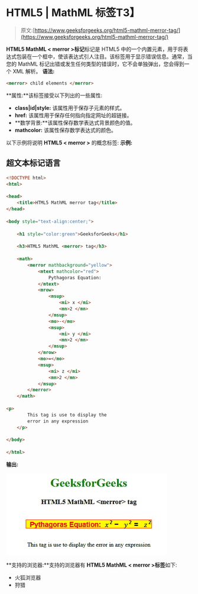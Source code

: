 # HTML5 | MathML <merror>标签</merror>T3】

> 原文:[https://www.geeksforgeeks.org/html5-mathml-merror-tag/](https://www.geeksforgeeks.org/html5-mathml-merror-tag/)

**HTML5 MathML < merror >标记**标记是 HTML5 中的一个内置元素，用于将表达式包装在一个框中，使该表达式引人注目。该标签用于显示错误信息。通常，当您的 MathML 标记出错或发生任何类型的错误时，它不会单独弹出，您会得到一个 XML 解析。
**语法:**

```html
<merror> child elements </merror>
```

**属性:**该标签接受以下列出的一些属性:

*   **class|id|style:** 该属性用于保存子元素的样式。
*   **href:** 该属性用于保存任何指向指定网址的超链接。
*   **数学背景:**该属性保存数学表达式背景颜色的值。
*   **mathcolor:** 该属性保存数学表达式的颜色。

以下示例将说明 **HTML5 < merror >** 的概念标签:
**示例:**

## 超文本标记语言

```html
<!DOCTYPE html>
<html>

<head>
    <title>HTML5 MathML merror tag</title>
</head>

<body style="text-align:center;">

    <h1 style="color:green">GeeksforGeeks</h1>

    <h3>HTML5 MathML <merror> tag</h3>

    <math>
        <merror mathbackground="yellow">
            <mtext mathcolor="red">
                Pythagoras Equation:
            </mtext>
            <mrow>
                <msup>
                    <mi> x </mi>
                    <mn>2 </mn>
                </msup>
                <mo>-</mo>
                <msup>
                    <mi> y </mi>
                    <mn>2 </mn>
                </msup>
            </mrow>
            <mo>=</mo>
            <msup>
                <mi> z </mi>
                <mn>2 </mn>
            </msup>
        </merror>
    </math>

<p>
        This tag is use to display the
        error in any expression
    </p>

</body>

</html>        
```

**输出:**

![](img/bac207b5384b815e1eb884c9f4535dd0.png)

**支持的浏览器:**支持的浏览器有 **HTML5 MathML < merror >标签**如下:

*   火狐浏览器
*   狩猎